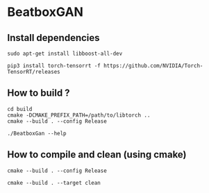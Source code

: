 # BeatboxGAN

## Install dependencies

`sudo apt-get install libboost-all-dev`

`pip3 install torch-tensorrt -f https://github.com/NVIDIA/Torch-TensorRT/releases`

## How to build ?

```
cd build
cmake -DCMAKE_PREFIX_PATH=/path/to/libtorch ..
cmake --build . --config Release
```

`./BeatboxGan --help`

## How to compile and clean (using cmake)

```
cmake --build . --config Release
```

```
cmake --build . --target clean
```